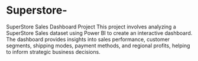 # Superstore-

SuperStore Sales Dashboard Project
This project involves analyzing a SuperStore Sales dataset using Power BI to create an interactive dashboard. The dashboard provides insights into sales performance, customer segments, shipping modes, payment methods, and regional profits, helping to inform strategic business decisions.


